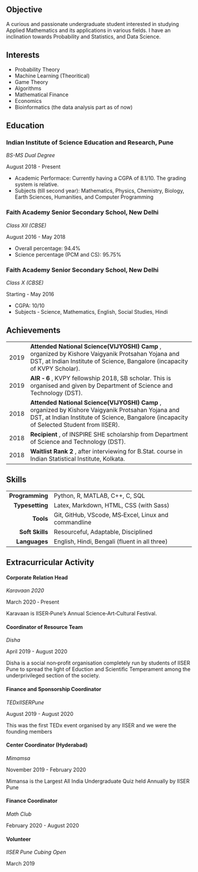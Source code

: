 <link rel="stylesheet" type="text/css" media="all" href="style.css" />

## Objective

A curious and passionate undergraduate student interested in studying Applied Mathematics and its applications in various fields. I have an inclination towards Probability and Statistics, and Data Science.

## Interests

* Probability Theory
* Machine Learning (Theoritical)
* Game Theory
* Algorithms
* Mathematical Finance
* Economics
* Bioinformatics (the data analysis part as of now)


## Education

### Indian Institute of Science Education and Research, Pune

<div class="acad">

*BS-MS Dual Degree*

<div class="subhead">August 2018 - Present</div>

* Academic Performace: Currently having a CGPA of 8.1/10. The grading system is relative.
* Subjects (till second year): Mathematics, Physics, Chemistry, Biology, Earth Sciences, Humanities, and Computer Programming

</div>

### Faith Academy Senior Secondary School, New Delhi

<div class="acad">

*Class XII (CBSE)*

<div class="subhead">August 2016 - May 2018</div>

* Overall percentage: 94.4%
* Science percentage (PCM and CS): 95.75%

</div>

### Faith Academy Senior Secondary School, New Delhi

<div class="acad">

*Class X (CBSE)*

<div class="subhead">Starting - May 2016</div>

* CGPA: 10/10
* Subjects ‐ Science, Mathematics, English, Social Studies, Hindi

</div>

## Achievements

|  |  |
|:---:| ---- |
| 2019 | **Attended National Science(VIJYOSHI) Camp** , organized by Kishore Vaigyanik Protsahan Yojana and DST, at Indian Institute of Science, Bangalore (incapacity of KVPY Scholar). |
| 2019 | **AIR ‐ 6** , KVPY fellowship 2018, SB scholar. This is organised and given by Department of Science and Technology (DST). |
| 2018 | **Attended National Science(VIJYOSHI) Camp** , organized by Kishore Vaigyanik Protsahan Yojana and DST, at Indian Institute of Science, Bangalore (incapacity of Selected Student from IISER). |
| 2018 | **Recipient** , of INSPIRE SHE scholarship from Department of Science and Technology (DST). |
| 2018 | **Waitlist Rank 2** , after interviewing for B.Stat. course in Indian Statistical Institute, Kolkata. |

## Skills
|  |  |
| ----: | ----- |
| **Programming** | Python, R, MATLAB, C++, C, SQL |
| **Typesetting** | Latex, Markdown, HTML, CSS (with Sass) |
| **Tools** | Git, GitHub, VScode, MS‐Excel, Linux and commandline |
| **Soft Skills** | Resourceful, Adaptable, Disciplined |
| **Languages** | English, Hindi, Bengali (fluent in all three) |


## Extracurricular Activity

<div class="extra">

#### Corporate Relation Head

*Karavaan 2020*
<div class="subhead">March 2020 ‐ Present</div>

Karavaan is IISER‐Pune’s Annual Science‐Art‐Cultural Festival.

</div>

<div class="extra">

#### Coordinator of Resource Team

*Disha*
<div class="subhead">April 2019 - August 2020</div>

Disha is a social non‐profit organisation completely run by students of IISER Pune to spread the light of Eduction and Scientific Temperament among the underprivileged section of the society.

</div>

<div class="extra">

#### Finance and Sponsorship Coordinator

*TEDxIISERPune*
<div class="subhead">August 2019 - August 2020</div>

This was the first TEDx event organised by any IISER and we were the founding members

</div>

<div class="extra">

#### Center Coordinator (Hyderabad)

*Mimamsa*
<div class="subhead">November 2019 - February 2020</div>

Mimansa is the Largest All India Undergraduate Quiz held Annually by IISER Pune

</div>

<div class="extra">

#### Finance Coordinator

*Math Club*
<div class="subhead">February 2020 - August 2020</div>

</div>

<div class="extra">

#### Volunteer

*IISER Pune Cubing Open*
<div class="subhead">March 2019</div>

</div>